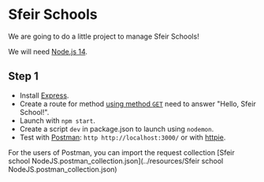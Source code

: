 # Sfeir Schools

We are going to do a little project to manage Sfeir Schools!

We will need [Node.js 14](https://nodejs.org/en/).

## Step 1

- Install [Express](http://expressjs.com/).
- Create a route for method [using method `GET`](https://fr.wikipedia.org/wiki/Hypertext_Transfer_Protocol#M%C3%A9thodes) need to answer "Hello, Sfeir School!".
- Launch with `npm start`.
- Create a script `dev` in  package.json to launch using `nodemon`.
- Test with [Postman](https://www.postman.com/): `http http://localhost:3000/` or with [httpie](https://httpie.org/).

For the users of Postman, you can import the request collection [Sfeir school NodeJS.postman_collection.json](../resources/Sfeir school NodeJS.postman_collection.json)
